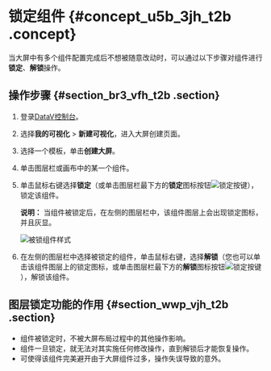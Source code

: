 # 锁定组件 {#concept_u5b_3jh_t2b .concept}

当大屏中有多个组件配置完成后不想被随意改动时，可以通过以下步骤对组件进行**锁定**、**解锁**操作。

## 操作步骤 {#section_br3_vfh_t2b .section}

1.  登录[DataV控制台](https://datav.aliyun.com/)。
2.  选择**我的可视化** \> **新建可视化**，进入大屏创建页面。
3.  选择一个模板，单击**创建大屏**。
4.  单击图层栏或画布中的某一个组件。
5.  单击鼠标右键选择**锁定**（或单击图层栏最下方的**锁定**图标按钮![锁定按键](http://static-aliyun-doc.oss-cn-hangzhou.aliyuncs.com/assets/img/17378/15644570359225_zh-CN.png)），锁定该组件。

    **说明：** 当组件被锁定后，在左侧的图层栏中，该组件图层上会出现锁定图标，并且灰显。

    ![被锁组件样式](http://static-aliyun-doc.oss-cn-hangzhou.aliyuncs.com/assets/img/17378/156445703511183_zh-CN.png)

6.  在左侧的图层栏中选择被锁定的组件，单击鼠标右键，选择**解锁**（您也可以单击该组件图层上的锁定图标，或单击图层栏最下方的**解锁**图标按钮![锁定按键](http://static-aliyun-doc.oss-cn-hangzhou.aliyuncs.com/assets/img/17378/15644570359225_zh-CN.png)），解锁该组件。

## 图层锁定功能的作用 {#section_wwp_vjh_t2b .section}

-   组件被锁定时，不被大屏布局过程中的其他操作影响。
-   组件一旦锁定，就无法对其实施任何修改操作，直到解锁后才能恢复操作。
-   可使得该组件完美避开由于大屏组件过多，操作失误导致的意外。

